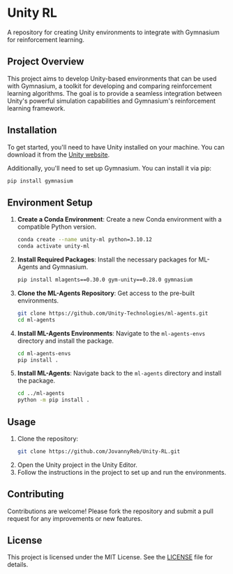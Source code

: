 # Unity RL

A repository for creating Unity environments to integrate with Gymnasium for reinforcement learning.

## Project Overview

This project aims to develop Unity-based environments that can be used with Gymnasium, a toolkit for developing and comparing reinforcement learning algorithms. The goal is to provide a seamless integration between Unity's powerful simulation capabilities and Gymnasium's reinforcement learning framework.

## Installation

To get started, you'll need to have Unity installed on your machine. You can download it from the [Unity website](https://unity.com/).

Additionally, you'll need to set up Gymnasium. You can install it via pip:

```bash
pip install gymnasium
```

## Environment Setup

1. **Create a Conda Environment**: Create a new Conda environment with a compatible Python version.

   ```bash
   conda create --name unity-ml python=3.10.12
   conda activate unity-ml
   ```

2. **Install Required Packages**: Install the necessary packages for ML-Agents and Gymnasium.

   ```bash
   pip install mlagents==0.30.0 gym-unity==0.28.0 gymnasium
   ```

3. **Clone the ML-Agents Repository**: Get access to the pre-built environments.

   ```bash
   git clone https://github.com/Unity-Technologies/ml-agents.git
   cd ml-agents
   ```

4. **Install ML-Agents Environments**: Navigate to the `ml-agents-envs` directory and install the package.

   ```bash
   cd ml-agents-envs
   pip install .
   ```

5. **Install ML-Agents**: Navigate back to the `ml-agents` directory and install the package.

   ```bash
   cd ../ml-agents
   python -m pip install .
   ```

## Usage

1. Clone the repository:
   ```bash
   git clone https://github.com/JovannyReb/Unity-RL.git
   ```
2. Open the Unity project in the Unity Editor.
3. Follow the instructions in the project to set up and run the environments.

## Contributing

Contributions are welcome! Please fork the repository and submit a pull request for any improvements or new features.

## License

This project is licensed under the MIT License. See the [LICENSE](LICENSE) file for details.
